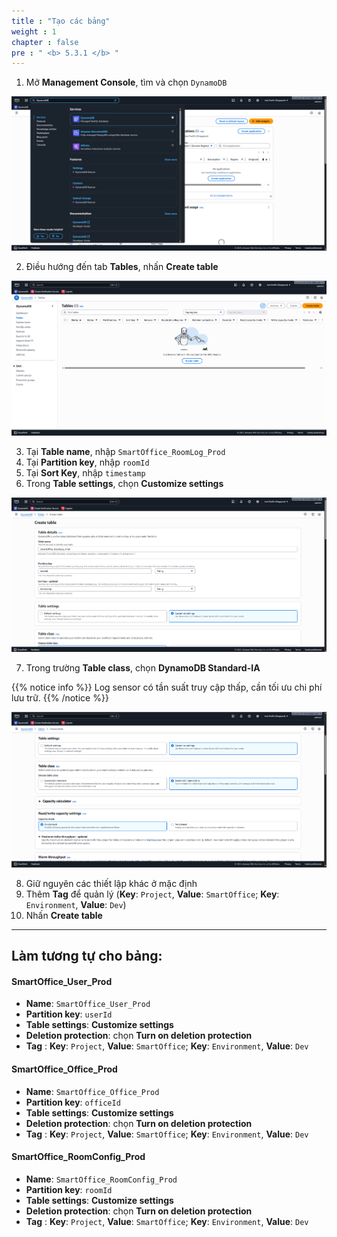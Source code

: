 ```yaml
---
title : "Tạo các bảng"
weight : 1
chapter : false
pre : " <b> 5.3.1 </b> "
---
```


1. Mở **Management Console**, tìm và chọn ```DynamoDB```

![DynamoDB 1](/images/5-Workshop/5.3-DynamoDB/DynamoDB-1.png)

2. Điều hướng đến tab **Tables**, nhấn **Create table**

![DynamoDB 2](/images/5-Workshop/5.3-DynamoDB/DynamoDB-2.png)

3. Tại **Table name**, nhập ```SmartOffice_RoomLog_Prod```  
4. Tại **Partition key**, nhập ```roomId```  
5. Tại **Sort Key**, nhập ```timestamp```  
6. Trong **Table settings**, chọn **Customize settings**

![DynamoDB 3](/images/5-Workshop/5.3-DynamoDB/DynamoDB-3.png)

7. Trong trường **Table class**, chọn **DynamoDB Standard-IA**
   
{{% notice info %}}
Log sensor có tần suất truy cập thấp, cần tối ưu chi phí lưu trữ.
{{% /notice %}}

![DynamoDB 3](/images/5-Workshop/5.3-DynamoDB/DynamoDB-4.png)   

8. Giữ nguyên các thiết lập khác ở mặc định  
9. Thêm **Tag** để quản lý (**Key**: ```Project```, **Value**: ```SmartOffice```; **Key**: ```Environment```, **Value**: ```Dev```)  
10. Nhấn **Create table**   

---

## Làm tương tự cho bảng:
#### SmartOffice_User_Prod
- **Name**: ```SmartOffice_User_Prod```
- **Partition key**: ```userId```
- **Table settings**: **Customize settings**
- **Deletion protection**: chọn **Turn on deletion protection**
- **Tag** : **Key**: ```Project```, **Value**: ```SmartOffice```; **Key**: ```Environment```, **Value**: ```Dev```

#### SmartOffice_Office_Prod
- **Name**: ```SmartOffice_Office_Prod```
- **Partition key**: ```officeId```
- **Table settings**: **Customize settings**
- **Deletion protection**: chọn **Turn on deletion protection**
- **Tag** : **Key**: ```Project```, **Value**: ```SmartOffice```; **Key**: ```Environment```, **Value**: ```Dev```

#### SmartOffice_RoomConfig_Prod
- **Name**: ```SmartOffice_RoomConfig_Prod```
- **Partition key**: ```roomId```
- **Table settings**: **Customize settings**
- **Deletion protection**: chọn **Turn on deletion protection**
- **Tag** : **Key**: ```Project```, **Value**: ```SmartOffice```; **Key**: ```Environment```, **Value**: ```Dev```